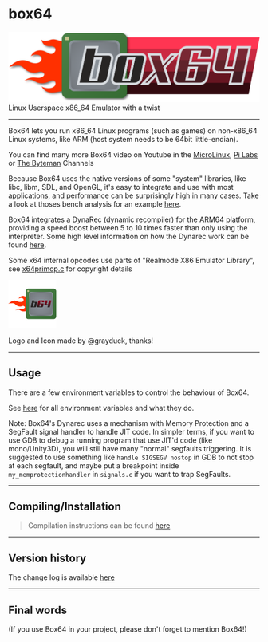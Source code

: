 # box64

![Official logo](img/Box64Logo.png "Official Logo")
Linux Userspace x86_64 Emulator with a twist

----

Box64 lets you run x86_64 Linux programs (such as games) on non-x86_64 Linux systems, like ARM (host system needs to be 64bit little-endian).

You can find many more Box64 video on Youtube in the [MicroLinux](https://www.youtube.com/channel/UCwFQAEj1lp3out4n7BeBatQ), [Pi Labs](https://www.youtube.com/channel/UCgfQjdc5RceRlTGfuthBs7g) or [The Byteman](https://www.youtube.com/channel/UCEr8lpIJ3B5Ctc5BvcOHSnA) Channels

Because Box64 uses the native versions of some "system" libraries, like libc, libm, SDL, and OpenGL, it's easy to integrate and use with most applications, and performance can be surprisingly high in many cases. Take a look at thoses bench analysis for an example [here](https://box86.org/index.php/2021/06/game-performances/).

Box64 integrates a DynaRec (dynamic recompiler) for the ARM64 platform, providing a speed boost between 5 to 10 times faster than only using the interpreter. Some high level information on how the Dynarec work can be found [here](https://box86.org/2021/07/inner-workings-a-high%e2%80%91level-view-of-box86-and-a-low%e2%80%91level-view-of-the-dynarec/).

Some x64 internal opcodes use parts of "Realmode X86 Emulator Library", see [x64primop.c](../src/emu/x64primop.c) for copyright details

<img src="img/Box64Icon.png" width="96" height="96">

Logo and Icon made by @grayduck, thanks!

----

Usage
----

There are a few environment variables to control the behaviour of Box64.

See [here](USAGE.md) for all environment variables and what they do.

Note: Box64's Dynarec uses a mechanism with Memory Protection and a SegFault signal handler to handle JIT code. In simpler terms, if you want to use GDB to debug a running program that use JIT'd code (like mono/Unity3D), you will still have many "normal" segfaults triggering. It is suggested to use something like `handle SIGSEGV nostop` in GDB to not stop at each segfault, and maybe put a breakpoint inside `my_memprotectionhandler` in `signals.c` if you want to trap SegFaults.

----

Compiling/Installation
----
> Compilation instructions can be found [here](COMPILE.md)  

----

Version history
----

The change log is available [here](CHANGELOG.md)

----

Final words
----

(If you use Box64 in your project, please don't forget to mention Box64!)
